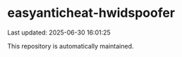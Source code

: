 # easyanticheat-hwidspoofer

Last updated: 2025-06-30 16:01:25

This repository is automatically maintained.
